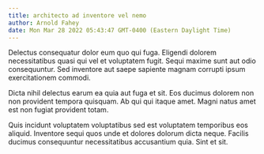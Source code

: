 ```yaml
---
title: architecto ad inventore vel nemo
author: Arnold Fahey
date: Mon Mar 28 2022 05:43:47 GMT-0400 (Eastern Daylight Time)
---
```

Delectus consequatur dolor eum quo qui fuga. Eligendi dolorem necessitatibus quasi qui vel et voluptatem fugit. Sequi maxime sunt aut odio consequuntur. Sed inventore aut saepe sapiente magnam corrupti ipsum exercitationem commodi.

 Dicta nihil delectus earum ea quia aut fuga et sit. Eos ducimus dolorem non non provident tempora quisquam. Ab qui qui itaque amet. Magni natus amet est non fugiat provident totam.

 Quis incidunt voluptatem voluptatibus sed est voluptatem temporibus eos aliquid. Inventore sequi quos unde et dolores dolorum dicta neque. Facilis ducimus consequuntur necessitatibus accusantium quia. Sint et sit.